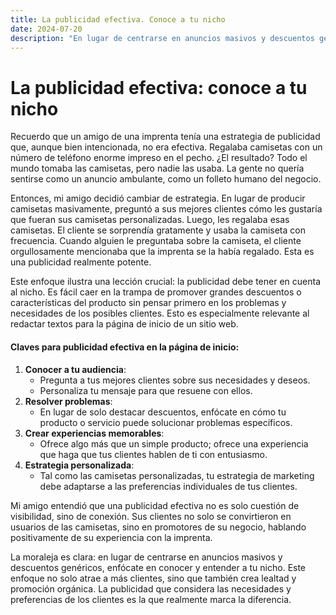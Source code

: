 ```yaml
---
title: La publicidad efectiva. Conoce a tu nicho 
date: 2024-07-20
description: "En lugar de centrarse en anuncios masivos y descuentos genéricos, enfócate en conocer y entender a tu nicho. "
---
```

# La publicidad efectiva: conoce a tu nicho

Recuerdo que un amigo de una imprenta tenía una estrategia de publicidad que, aunque bien intencionada, no era efectiva. Regalaba camisetas con un número de teléfono enorme impreso en el pecho. ¿El resultado? Todo el mundo tomaba las camisetas, pero nadie las usaba. La gente no quería sentirse como un anuncio ambulante, como un folleto humano del negocio.

Entonces, mi amigo decidió cambiar de estrategia. En lugar de producir camisetas masivamente, preguntó a sus mejores clientes cómo les gustaría que fueran sus camisetas personalizadas. Luego, les regalaba esas camisetas. El cliente se sorprendía gratamente y usaba la camiseta con frecuencia. Cuando alguien le preguntaba sobre la camiseta, el cliente orgullosamente mencionaba que la imprenta se la había regalado. Esta es una publicidad realmente potente.

Este enfoque ilustra una lección crucial: la publicidad debe tener en cuenta al nicho. Es fácil caer en la trampa de promover grandes descuentos o características del producto sin pensar primero en los problemas y necesidades de los posibles clientes. Esto es especialmente relevante al redactar textos para la página de inicio de un sitio web.

#### Claves para publicidad efectiva en la página de inicio:

1. **Conocer a tu audiencia**:
    - Pregunta a tus mejores clientes sobre sus necesidades y deseos.
    - Personaliza tu mensaje para que resuene con ellos.
2. **Resolver problemas**:
    - En lugar de solo destacar descuentos, enfócate en cómo tu producto o servicio puede solucionar problemas específicos.
3. **Crear experiencias memorables**:
    - Ofrece algo más que un simple producto; ofrece una experiencia que haga que tus clientes hablen de ti con entusiasmo.
4. **Estrategia personalizada**:
    - Tal como las camisetas personalizadas, tu estrategia de marketing debe adaptarse a las preferencias individuales de tus clientes.


Mi amigo entendió que una publicidad efectiva no es solo cuestión de visibilidad, sino de conexión. Sus clientes no solo se convirtieron en usuarios de las camisetas, sino en promotores de su negocio, hablando positivamente de su experiencia con la imprenta.

La moraleja es clara: en lugar de centrarse en anuncios masivos y descuentos genéricos, enfócate en conocer y entender a tu nicho. Este enfoque no solo atrae a más clientes, sino que también crea lealtad y promoción orgánica. La publicidad que considera las necesidades y preferencias de los clientes es la que realmente marca la diferencia.
